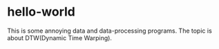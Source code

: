 # hello-world
This is some annoying data and data-processing programs. The topic is about DTW(Dynamic Time Warping).

